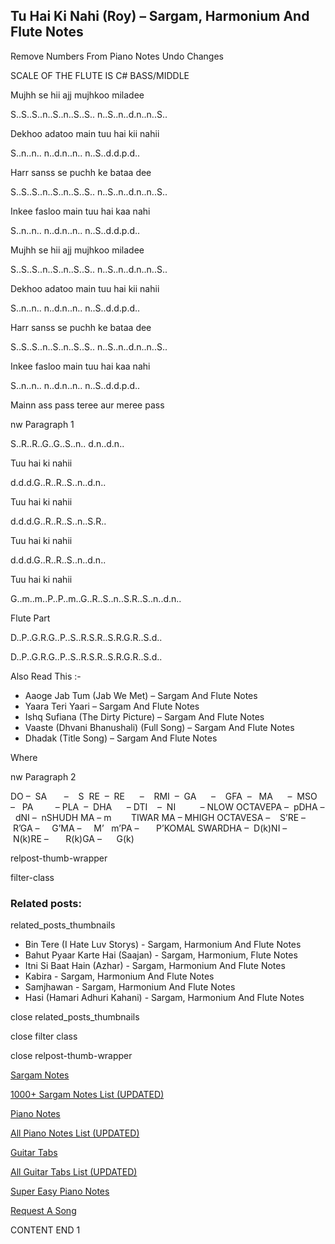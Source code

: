 
## Tu Hai Ki Nahi (Roy) – Sargam, Harmonium And Flute Notes

Remove Numbers From Piano Notes
Undo Changes

SCALE OF THE FLUTE IS C# BASS/MIDDLE

Mujhh se hii ajj mujhkoo miladee

S..S..S..n..S..n..S..S.. n..S..n..d.n..n..S..

Dekhoo adatoo main tuu hai kii nahii

S..n..n.. n..d.n..n.. n..S..d.d.p.d..

Harr sanss se puchh ke bataa dee

S..S..S..n..S..n..S..S.. n..S..n..d.n..n..S..

Inkee fasloo main tuu hai kaa nahi

S..n..n.. n..d.n..n.. n..S..d.d.p.d..

Mujhh se hii ajj mujhkoo miladee

S..S..S..n..S..n..S..S.. n..S..n..d.n..n..S..

Dekhoo adatoo main tuu hai kii nahii

S..n..n.. n..d.n..n.. n..S..d.d.p.d..

Harr sanss se puchh ke bataa dee

S..S..S..n..S..n..S..S.. n..S..n..d.n..n..S..

Inkee fasloo main tuu hai kaa nahi

S..n..n.. n..d.n..n.. n..S..d.d.p.d..

Mainn ass pass teree aur meree pass

nw Paragraph 1

S..R..R..G..G..S..n.. d.n..d.n..

Tuu hai ki nahii

d.d.d.G..R..R..S..n..d.n..

Tuu hai ki nahii

d.d.d.G..R..R..S..n..S.R..

Tuu hai ki nahii

d.d.d.G..R..R..S..n..d.n..

Tuu hai ki nahii

G..m..m..P..P..m..G..R..S..n..S.R..S..n..d.n..

Flute Part

D..P..G.R.G..P..S..R.S.R..S.R.G.R..S.d..

D..P..G.R.G..P..S..R.S.R..S.R.G.R..S.d..



Also Read This :-



* Aaoge Jab Tum (Jab We Met) – Sargam And Flute Notes
* Yaara Teri Yaari – Sargam And Flute Notes
* Ishq Sufiana (The Dirty Picture) – Sargam And Flute Notes
* Vaaste (Dhvani Bhanushali) (Full Song) – Sargam And Flute Notes
* Dhadak (Title Song) – Sargam And Flute Notes

Where



nw Paragraph 2

DO –  SA       –    S  RE  –  RE      –    RMI  –  GA      –    GFA  –   MA      –  MSO  –   PA         – PLA  –  DHA      – DTI    –  NI          – NLOW OCTAVEPA –  pDHA –  dNI –  nSHUDH MA – m        TIWAR MA – MHIGH OCTAVESA –    S’RE –     R’GA –     G’MA –     M’   m’PA –       P’KOMAL SWARDHA –  D(k)NI –       N(k)RE –       R(k)GA –      G(k)



relpost-thumb-wrapper

filter-class

### Related posts:

related_posts_thumbnails

* Bin Tere (I Hate Luv Storys) - Sargam, Harmonium And Flute Notes
* Bahut Pyaar Karte Hai (Saajan) - Sargam, Harmonium, Flute Notes
* Itni Si Baat Hain (Azhar) - Sargam, Harmonium And Flute Notes
* Kabira - Sargam, Harmonium And Flute Notes
* Samjhawan - Sargam, Harmonium And Flute Notes
* Hasi (Hamari Adhuri Kahani) - Sargam, Harmonium And Flute Notes

close related_posts_thumbnails

close filter class

close relpost-thumb-wrapper

[Sargam Notes](https://www.notationsworld.com/sargam-notes.html)

[1000+ Sargam Notes List (UPDATED)](https://www.notationsworld.com/all-songs-list-sargam-notes.html)

[Piano Notes](https://www.notationsworld.com/piano-notes.html)

[All Piano Notes List (UPDATED)](https://www.notationsworld.com/all-songs-list-piano-notes.html)

[Guitar Tabs](https://www.notationsworld.com/guitar-tabs.html)

[All Guitar Tabs List (UPDATED)](https://www.notationsworld.com/all-songs-list-guitar-tabs.html)

[Super Easy Piano Notes](https://studywall.in/)

[Request A Song](https://www.notationsworld.com/request-a-song.html)

CONTENT END 1

